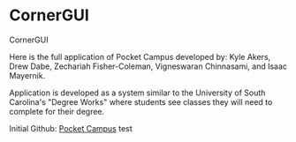 # CornerGUI
CornerGUI

Here is the full application of Pocket Campus developed by:
Kyle Akers, Drew Dabe, Zechariah Fisher-Coleman, Vigneswaran Chinnasami, and Isaac Mayernik.

Application is developed as a system similar to the University of South Carolina's "Degree Works" where students see classes they will need to complete for their degree.

Initial Github: [Pocket Campus](https://github.com/zechfc/Corner.git) test
